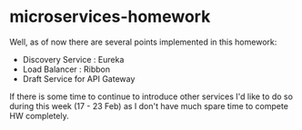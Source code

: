 # microservices-homework
Well, as of now there are several points implemented in this homework:
- Discovery Service : Eureka
- Load Balancer : Ribbon
- Draft Service for API Gateway

If there is some time to continue to introduce other services 
I'd like to do so during this week (17 - 23 Feb) as I don't have much spare time to compete HW completely.